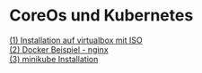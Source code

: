 # CoreOs und Kubernetes

[(1) Installation auf virtualbox mit ISO](doc/install.md)  
[(2) Docker Beispiel - nginx](doc/docker-nginx.md)  
[(3) minikube Installation](doc/minikube-install.md)



 


